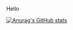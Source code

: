 Hello

[![Anurag's GitHub stats](https://github-readme-stats.vercel.app/api?username=Amadeus-Tenknown)](https://github.com/anuraghazra/github-readme-stats)

